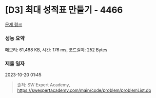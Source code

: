 # [D3] 최대 성적표 만들기 - 4466 

[문제 링크](https://swexpertacademy.com/main/code/problem/problemDetail.do?contestProbId=AWOUfCJ6qVMDFAWg) 

### 성능 요약

메모리: 61,488 KB, 시간: 176 ms, 코드길이: 252 Bytes

### 제출 일자

2023-10-20 01:45



> 출처: SW Expert Academy, https://swexpertacademy.com/main/code/problem/problemList.do